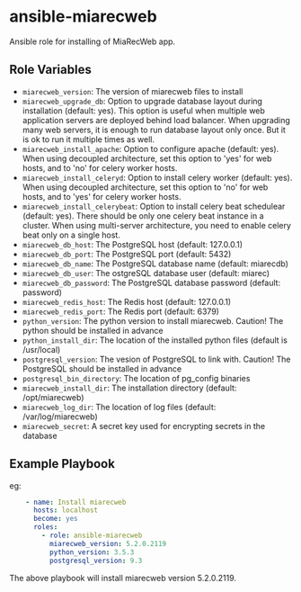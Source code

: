 # ansible-miarecweb

Ansible role for installing of MiaRecWeb app.


Role Variables
--------------

- `miarecweb_version`: The version of miarecweb files to install
- `miarecweb_upgrade_db`: Option to upgrade database layout during installation (default: yes). This option is useful when multiple web application servers are deployed behind load balancer. When upgrading many web servers, it is enough to run database layout only once. But it is ok to run it multiple times as well.
- `miarecweb_install_apache`: Option to configure apache (default: yes). When using decoupled architecture, set this option to 'yes' for web hosts, and to 'no' for celery worker hosts.
- `miarecweb_install_celeryd`: Option to install celery worker (default: yes). When using decoupled architecture, set this option to 'no' for web hosts, and to 'yes' for celery worker hosts.
- `miarecweb_install_celerybeat`: Option to install celery beat schedulear (default: yes). There should be only one celery beat instance in a cluster. When using multi-server architecture, you need to enable celery beat only on a single host.
- `miarecweb_db_host`: The PostgreSQL host (default: 127.0.0.1)
- `miarecweb_db_port`: The PostgreSQL port (default: 5432)
- `miarecweb_db_name`: The PostgreSQL database name (default: miarecdb)
- `miarecweb_db_user`: The ostgreSQL database user (default: miarec)
- `miarecweb_db_password`: The PostgreSQL database password (default: password)
- `miarecweb_redis_host`: The Redis host (default: 127.0.0.1)
- `miarecweb_redis_port`: The Redis port (default: 6379)
- `python_version`: The python version to install miarecweb. Caution! The python should be installed in advance
- `python_install_dir`: The location of the installed python files (default is /usr/local)
- `postgresql_version`: The vesion of PostgreSQL to link with. Caution! The PostgreSQL should be installed in advance
- `postgresql_bin_directory`: The location of pg_config binaries
- `miarecweb_install_dir`: The installation directory (default: /opt/miarecweb)
- `miarecweb_log_dir`: The location of log files (default: /var/log/miarecweb)
- `miarecweb_secret`: A secret key used for encrypting secrets in the database

Example Playbook
----------------

eg:

``` yaml
    - name: Install miarecweb
      hosts: localhost
      become: yes
      roles:
        - role: ansible-miarecweb
          miarecweb_version: 5.2.0.2119
          python_version: 3.5.3
          postgresql_version: 9.3
```

The above playbook will install miarecweb version 5.2.0.2119.





